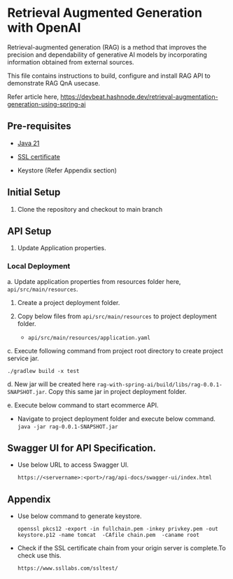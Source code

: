 # Retrieval Augmented Generation with OpenAI

Retrieval-augmented generation (RAG) is a method that improves the precision and dependability of generative AI models by incorporating information obtained from external sources.

This file contains instructions to build, configure and install RAG API to demonstrate RAG QnA usecase.

Refer article here, https://devbeat.hashnode.dev/retrieval-augmentation-generation-using-spring-ai

## Pre-requisites

- [Java 21](https://www.oracle.com/java/technologies/downloads/)

- [SSL certificate](https://letsencrypt.org/)

- Keystore (Refer Appendix section)

## Initial Setup

1. Clone the repository and checkout to main branch

## API Setup

1. Update Application properties.

### **Local Deployment**

a. Update application properties from resources folder here, `api/src/main/resources`.

1. Create a project deployment folder.

2. Copy below files from `api/src/main/resources` to project deployment folder.

   - `api/src/main/resources/application.yaml`

c. Execute following command from project root directory to create project service jar.

`./gradlew build -x test`

d. New jar will be created here `rag-with-spring-ai/build/libs/rag-0.0.1-SNAPSHOT.jar`. Copy this same jar in project deployment folder.

e. Execute below command to start ecommerce API.

- Navigate to project deployment folder and execute below command.
  `java -jar rag-0.0.1-SNAPSHOT.jar`

## Swagger UI for API Specification.

- Use below URL to access Swagger UI.

  `https://<servername>:<port>/rag/api-docs/swagger-ui/index.html`

## Appendix

- Use below command to generate keystore.

  `openssl pkcs12 -export -in fullchain.pem -inkey privkey.pem -out keystore.p12 -name tomcat  -CAfile chain.pem  -caname root`

- Check if the SSL certificate chain from your origin server is complete.To check use this.

  `https://www.ssllabs.com/ssltest/`
